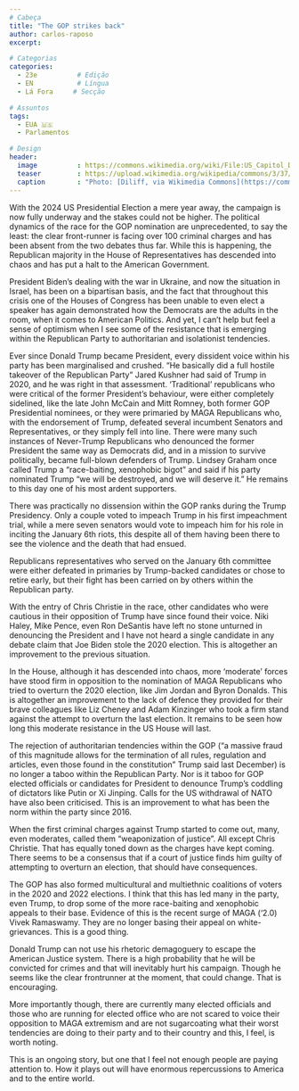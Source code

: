 ```yaml
---
# Cabeça
title: "The GOP strikes back"
author: carlos-raposo
excerpt:

# Categorias
categories:
  - 23e          # Edição
  - EN           # Língua
  - Lá Fora     # Secção

# Assuntos
tags:
  - EUA 🇺🇸
  - Parlamentos

# Design
header:
  image          : https://commons.wikimedia.org/wiki/File:US_Capitol_Dome_High_Res_Jan_2006.jpg
  teaser         : https://upload.wikimedia.org/wikipedia/commons/3/37/US_Capitol_Dome_High_Res_Jan_2006.jpg
  caption        : "Photo: [Diliff, via Wikimedia Commons](https://commons.wikimedia.org/wiki/File:US_Capitol_Dome_High_Res_Jan_2006.jpg)"
---
```


With the 2024 US Presidential Election a mere year away, the campaign is now fully underway and the stakes could not be higher. The political dynamics of the race for the GOP nomination are unprecedented, to say the least: the clear front-runner is facing over 100 criminal charges and has been absent from the two debates thus far. While this is happening, the Republican majority in the House of Representatives has descended into chaos and has put a halt to the American Government.

President Biden’s dealing with the war in Ukraine, and now the situation in Israel, has been on a bipartisan basis, and the fact that throughout this crisis one of the Houses of Congress has been unable to even elect a speaker has again demonstrated how the Democrats are the adults in the room, when it comes to American Politics. And yet, I can’t help but feel a sense of optimism when I see some of the resistance that is emerging within the Republican Party to authoritarian and isolationist tendencies. 

Ever since Donald Trump became President, every dissident voice within his party has been marginalised and crushed. “He basically did a full hostile takeover of the Republican Party” Jared Kushner had said of Trump in 2020, and he was right in that assessment. ‘Traditional’ republicans who were critical of the former President’s behaviour, were either completely sidelined, like the late John McCain and Mitt Romney, both former GOP Presidential nominees, or they were primaried by MAGA Republicans who, with the endorsement of Trump, defeated several incumbent Senators and Representatives, or they simply fell into line. There were many such instances of Never-Trump Republicans who denounced the former President the same way as Democrats did, and in a mission to survive politically, became full-blown defenders of Trump. Lindsey Graham once called Trump a “race-baiting, xenophobic bigot” and said if his party nominated Trump “we will be destroyed, and we will deserve it.” He remains to this day one of his most ardent supporters.

There was practically no dissension within the GOP ranks during the Trump Presidency. Only a couple voted to impeach Trump in his first impeachment trial, while a mere seven senators would vote to impeach him for his role in inciting the January 6th riots, this despite all of them having been there to see the violence and the death that had ensued. 

Republicans representatives who served on the January 6th committee were either defeated in primaries by Trump-backed candidates or chose to retire early, but their fight has been carried on by others within the Republican party. 

With the entry of Chris Christie in the race, other candidates who were cautious in their opposition of Trump have since found their voice. Niki Haley, Mike Pence, even Ron DeSantis have left no stone unturned in denouncing the President and I have not heard a single candidate in any debate claim that Joe Biden stole the 2020 election. This is altogether an improvement to the previous situation.

In the House, although it has descended into chaos, more ‘moderate’ forces have stood firm in opposition to the nomination of MAGA Republicans who tried to overturn the 2020 election, like Jim Jordan and Byron Donalds. This is altogether an improvement to the lack of defence they provided for their brave colleagues like Liz Cheney and Adam Kinzinger who took a firm stand against the attempt to overturn the last election. It remains to be seen how long this moderate resistance in the US House will last.

The rejection of authoritarian tendencies within the GOP (“a massive fraud of this magnitude allows for the termination of all rules, regulation and articles, even those found in the constitution” Trump said last December) is no longer a taboo within the Republican Party. Nor is it taboo for GOP elected officials or candidates for President to denounce Trump’s coddling of dictators like Putin or Xi Jinping. Calls for the US withdrawal of NATO have also been criticised. This is an improvement to what has been the norm within the party since 2016.

When the first criminal charges against Trump started to come out, many, even moderates, called them “weaponization of justice”. All except Chris Christie. That has equally toned down as the charges have kept coming. There seems to be a consensus that if a court of justice finds him guilty of attempting to overturn an election, that should have consequences.

The GOP has also formed multicultural and multiethnic coalitions of voters in the 2020 and 2022 elections. I think that this has led many in the party, even Trump, to drop some of the more race-baiting and xenophobic appeals to their base. Evidence of this is the recent surge of MAGA (‘2.0) Vivek Ramaswamy. They are no longer basing their appeal on white-grievances. This is a good thing.

Donald Trump can not use his rhetoric demagoguery to escape the American Justice system. There is a high probability that he will be convicted for crimes and that will inevitably hurt his campaign. Though he seems like the clear frontrunner at the moment, that could change. That is encouraging. 

More importantly though, there are currently many elected officials and those who are running for elected office who are not scared to voice their opposition to MAGA extremism and are not sugarcoating what their worst tendencies are doing to their party and to their country and this, I feel, is worth noting. 

This is an ongoing story, but one that I feel not enough people are paying attention to. How it plays out will have enormous repercussions to America and to the entire world.

